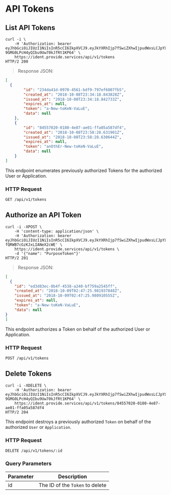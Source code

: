 # API Tokens

## List API Tokens


```shell
curl -i \
    -H 'Authorization: bearer eyJhbGciOiJIUzI1NiIsInR5cCI6IkpXVCJ9.eyJkYXRhIjp7fSwiZXhwIjpudWxsLCJpYXQiOjE1NTk4Nzg1NzQsImp0aSI6IjYzYTJkY2QzLWI5OTgtNDZjNC1hNzFkLTQ5MjU4YTBhYmEyMyIsInN1YiI6ImFwcGxpY2F0aW9uOmNiMjAzN2Y3LTc5ZmMtNDBmNC05NzIwLWFkYTYzNmRhNDE4MyJ9.NQLm__LbMWor-9GMG0LPcH4yQIbu9Uw70kJfRt1KP64' \
    https://ident.provide.services/api/v1/tokens
HTTP/2 200
```


> Response JSON:

```json
[
  {
        "id": "234da41d-0970-4561-bdf9-797ef6807fb5",
        "created_at": "2018-10-08T23:34:18.843828Z",
        "issued_at": "2018-10-08T23:34:18.842733Z",
        "expires_at": null,
        "token": "a-New-toKeN-VaLuE",
        "data": null
    },
    {
        "id": "84557020-0180-4e87-ae01-ffa05a587df4",
        "created_at": "2018-10-08T23:58:28.631901Z",
        "issued_at": "2018-10-08T23:58:28.630644Z",
        "expires_at": null,
        "token": "anOthEr-New-toKeN-VaLuE",
        "data": null
    }
]
```

This endpoint enumerates previously authorized Tokens for the authorized User or Application.

### HTTP Request

`GET /api/v1/tokens`


## Authorize an API Token


```shell
curl -i -XPOST \
    -H 'content-type: application/json' \
    -H 'Authorization: bearer eyJhbGciOiJIUzI1NiIsInR5cCI6IkpXVCJ9.eyJkYXRhIjp7fSwiZXhwIjpudWxsLCJpYXQiOjE1NTk4Nzg1NzQsImp0aSI6IjYzYTJkY2QzLWI5OTgtNDZjNC1hNzFkLTQ5MjU4YTBhYmEyMyIsInN1YiI6ImFwcGxpY2F0aW9uOmNiMjAzN2Y3LTc5ZmMtNDBmNC05NzIwLWFkYTYzNmRhNDE4MyJ9.0LsVj7oTF0KjwbcUhg9a-fQRWB7cGzKJxLIANeX2cWE' \
    https://ident.provide.services/api/v1/tokens \
    -d '{"name": "PurposeToken"}'
HTTP/2 201
```


> Response JSON:

```json
[
  {
    "id": "ed3d83ec-8b4f-4538-a240-bf759a2545ff",
    "created_at": "2018-10-09T02:47:25.981937848Z",
    "issued_at": "2018-10-09T02:47:25.980910555Z",
    "expires_at": null,
    "token": "a-New-toKeN-VaLuE",
    "data": null
}
]
```

This endpoint authorizes a Token on behalf of the authorized User or Application.

### HTTP Request

`POST /api/v1/tokens`


## Delete Tokens


```shell
curl -i -XDELETE \
    -H 'Authorization: bearer eyJhbGciOiJIUzI1NiIsInR5cCI6IkpXVCJ9.eyJkYXRhIjp7fSwiZXhwIjpudWxsLCJpYXQiOjE1NTk4Nzg1NzQsImp0aSI6IjYzYTJkY2QzLWI5OTgtNDZjNC1hNzFkLTQ5MjU4YTBhYmEyMyIsInN1YiI6ImFwcGxpY2F0aW9uOmNiMjAzN2Y3LTc5ZmMtNDBmNC05NzIwLWFkYTYzNmRhNDE4MyJ9.NQLm__LbMWor-9GMG0LPcH4yQIbu9Uw70kJfRt1KP64' \
    https://ident.provide.services/api/v1/tokens/84557020-0180-4e87-ae01-ffa05a587df4
HTTP/2 204
```

This endpoint destroys a previously authorized `Token` on behalf of the authorized `User` or `Application`.

### HTTP Request

`DELETE /api/v1/tokens/:id`

### Query Parameters

Parameter | Description
--------- | -----------
id | The ID of the `Token` to delete
